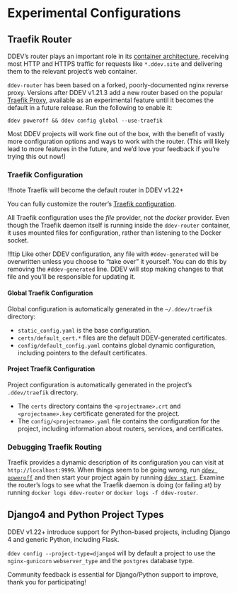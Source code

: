 # Experimental Configurations

## Traefik Router

DDEV’s router plays an important role in its [container architecture](../usage/architecture.md#container-architecture), receiving most HTTP and HTTPS traffic for requests like `*.ddev.site` and delivering them to the relevant project’s web container.

`ddev-router` has been based on a forked, poorly-documented nginx reverse proxy. Versions after DDEV v1.21.3 add a new router based on the popular [Traefik Proxy](https://traefik.io/traefik/), available as an experimental feature until it becomes the default in a future release. Run the following to enable it:

```
ddev poweroff && ddev config global --use-traefik
```

Most DDEV projects will work fine out of the box, with the benefit of vastly more configuration options and ways to work with the router. (This will likely lead to more features in the future, and we’d love your feedback if you’re trying this out now!)

### Traefik Configuration

!!!note
Traefik will become the default router in DDEV v1.22+

You can fully customize the router’s [Traefik configuration](https://doc.traefik.io/traefik/).

All Traefik configuration uses the *file* provider, not the *docker* provider. Even though the Traefik daemon itself is running inside the `ddev-router` container, it uses mounted files for configuration, rather than listening to the Docker socket.

!!!tip
    Like other DDEV configuration, any file with `#ddev-generated` will be overwritten unless you choose to “take over” it yourself. You can do this by removing the `#ddev-generated` line. DDEV will stop making changes to that file and you’ll be responsible for updating it.

#### Global Traefik Configuration

Global configuration is automatically generated in the `~/.ddev/traefik` directory:

* `static_config.yaml` is the base configuration.
* `certs/default_cert.*` files are the default DDEV-generated certificates.
* `config/default_config.yaml` contains global dynamic configuration, including pointers to the default certificates.

#### Project Traefik Configuration

Project configuration is automatically generated in the project’s `.ddev/traefik` directory.

* The `certs` directory contains the `<projectname>.crt` and `<projectname>.key` certificate generated for the project.
* The `config/<projectname>.yaml` file contains the configuration for the project, including information about routers, services, and certificates.

### Debugging Traefik Routing

Traefik provides a dynamic description of its configuration you can visit at `http://localhost:9999`.
When things seem to be going wrong, run [`ddev poweroff`](../usage/commands.md#poweroff) and then start your project again by running [`ddev start`](../usage/commands.md#start). Examine the router’s logs to see what the Traefik daemon is doing (or failing at) by running `docker logs ddev-router` or `docker logs -f ddev-router`.

## Django4 and Python Project Types

DDEV v1.22+ introduce support for Python-based projects, including Django 4 and generic Python, including Flask.

`ddev config --project-type=django4` will by default a project to use the `nginx-gunicorn` `webserver_type` and the `postgres` database type.

Community feedback is essential for Django/Python support to improve, thank you for participating!
